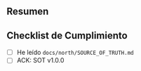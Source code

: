 ## Resumen
<!-- Qué y por qué -->

## Checklist de Cumplimiento
- [ ] He leído `docs/north/SOURCE_OF_TRUTH.md`
- [ ] ACK: SOT v1.0.0

<!-- Si editas SoT/archivos controlados, añade esto y sube versión en el doc -->
<!-- SOT_CHANGE_OK -->
